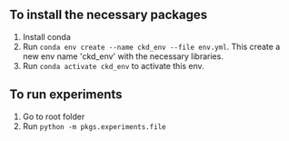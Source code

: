 
## To install the necessary packages

1. Install conda
1. Run `conda env create --name ckd_env --file env.yml`. This create a new env name 'ckd_env' with the necessary libraries.
1. Run `conda activate ckd_env` to activate this env.

## To run experiments

1. Go to root folder
1. Run `python -m pkgs.experiments.file`

